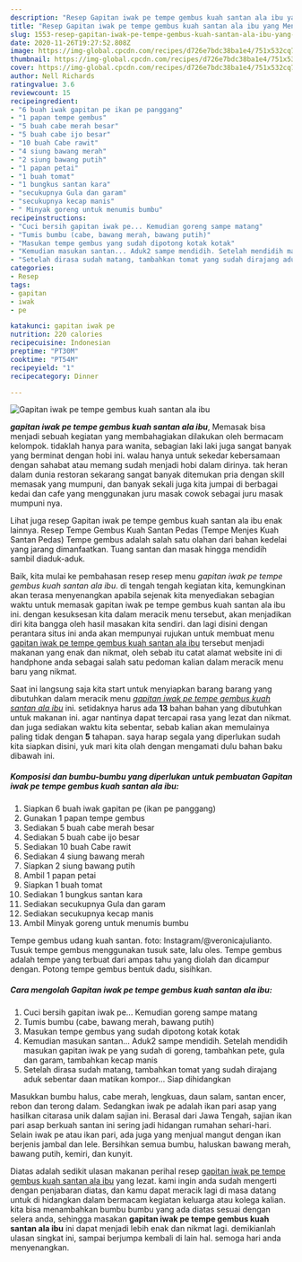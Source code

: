 ```yaml
---
description: "Resep Gapitan iwak pe tempe gembus kuah santan ala ibu yang Menggugah Selera"
title: "Resep Gapitan iwak pe tempe gembus kuah santan ala ibu yang Menggugah Selera"
slug: 1553-resep-gapitan-iwak-pe-tempe-gembus-kuah-santan-ala-ibu-yang-menggugah-selera
date: 2020-11-26T19:27:52.808Z
image: https://img-global.cpcdn.com/recipes/d726e7bdc38ba1e4/751x532cq70/gapitan-iwak-pe-tempe-gembus-kuah-santan-ala-ibu-foto-resep-utama.jpg
thumbnail: https://img-global.cpcdn.com/recipes/d726e7bdc38ba1e4/751x532cq70/gapitan-iwak-pe-tempe-gembus-kuah-santan-ala-ibu-foto-resep-utama.jpg
cover: https://img-global.cpcdn.com/recipes/d726e7bdc38ba1e4/751x532cq70/gapitan-iwak-pe-tempe-gembus-kuah-santan-ala-ibu-foto-resep-utama.jpg
author: Nell Richards
ratingvalue: 3.6
reviewcount: 15
recipeingredient:
- "6 buah iwak gapitan pe ikan pe panggang"
- "1 papan tempe gembus"
- "5 buah cabe merah besar"
- "5 buah cabe ijo besar"
- "10 buah Cabe rawit"
- "4 siung bawang merah"
- "2 siung bawang putih"
- "1 papan petai"
- "1 buah tomat"
- "1 bungkus santan kara"
- "secukupnya Gula dan garam"
- "secukupnya kecap manis"
- " Minyak goreng untuk menumis bumbu"
recipeinstructions:
- "Cuci bersih gapitan iwak pe... Kemudian goreng sampe matang"
- "Tumis bumbu (cabe, bawang merah, bawang putih)"
- "Masukan tempe gembus yang sudah dipotong kotak kotak"
- "Kemudian masukan santan... Aduk2 sampe mendidih. Setelah mendidih masukan gapitan iwak pe yang sudah di goreng, tambahkan pete, gula dan garam, tambahkan kecap manis"
- "Setelah dirasa sudah matang, tambahkan tomat yang sudah dirajang aduk sebentar daan matikan kompor... Siap dihidangkan"
categories:
- Resep
tags:
- gapitan
- iwak
- pe

katakunci: gapitan iwak pe 
nutrition: 220 calories
recipecuisine: Indonesian
preptime: "PT30M"
cooktime: "PT54M"
recipeyield: "1"
recipecategory: Dinner

---
```



![Gapitan iwak pe tempe gembus kuah santan ala ibu](https://img-global.cpcdn.com/recipes/d726e7bdc38ba1e4/751x532cq70/gapitan-iwak-pe-tempe-gembus-kuah-santan-ala-ibu-foto-resep-utama.jpg)

<b><i>gapitan iwak pe tempe gembus kuah santan ala ibu</i></b>, Memasak bisa menjadi sebuah kegiatan yang membahagiakan dilakukan oleh bermacam kelompok. tidaklah hanya para wanita, sebagian laki laki juga sangat banyak yang berminat dengan hobi ini. walau hanya untuk sekedar kebersamaan dengan sahabat atau memang sudah menjadi hobi dalam dirinya. tak heran dalam dunia restoran sekarang sangat banyak ditemukan pria dengan skill memasak yang mumpuni, dan banyak sekali juga kita jumpai di berbagai kedai dan cafe yang menggunakan juru masak cowok sebagai juru masak mumpuni nya.

Lihat juga resep Gapitan iwak pe tempe gembus kuah santan ala ibu enak lainnya. Resep Tempe Gembus Kuah Santan Pedas (Tempe Menjes Kuah Santan Pedas) Tempe gembus adalah salah satu olahan dari bahan kedelai yang jarang dimanfaatkan. Tuang santan dan masak hingga mendidih sambil diaduk-aduk.

Baik, kita mulai ke pembahasan resep resep menu <i>gapitan iwak pe tempe gembus kuah santan ala ibu</i>. di tengah tengah kegiatan kita, kemungkinan akan terasa menyenangkan apabila sejenak kita menyediakan sebagian waktu untuk memasak gapitan iwak pe tempe gembus kuah santan ala ibu ini. dengan kesuksesan kita dalam meracik menu tersebut, akan menjadikan diri kita bangga oleh hasil masakan kita sendiri. dan lagi disini dengan perantara situs ini anda akan mempunyai rujukan untuk membuat menu <u>gapitan iwak pe tempe gembus kuah santan ala ibu</u> tersebut menjadi makanan yang enak dan nikmat, oleh sebab itu catat alamat website ini di handphone anda sebagai salah satu pedoman kalian dalam meracik menu baru yang nikmat.


Saat ini langsung saja kita start untuk menyiapkan barang barang yang dibutuhkan dalam meracik menu <u><i>gapitan iwak pe tempe gembus kuah santan ala ibu</i></u> ini. setidaknya harus ada <b>13</b> bahan bahan yang dibutuhkan untuk makanan ini. agar nantinya dapat tercapai rasa yang lezat dan nikmat. dan juga sediakan waktu kita sebentar, sebab kalian akan memulainya paling tidak dengan <b>5</b> tahapan. saya harap segala yang diperlukan sudah kita siapkan disini, yuk mari kita olah dengan mengamati dulu bahan baku dibawah ini.

<!--inarticleads1-->

##### Komposisi dan bumbu-bumbu yang diperlukan untuk pembuatan Gapitan iwak pe tempe gembus kuah santan ala ibu:

1. Siapkan 6 buah iwak gapitan pe (ikan pe panggang)
1. Gunakan 1 papan tempe gembus
1. Sediakan 5 buah cabe merah besar
1. Sediakan 5 buah cabe ijo besar
1. Sediakan 10 buah Cabe rawit
1. Sediakan 4 siung bawang merah
1. Siapkan 2 siung bawang putih
1. Ambil 1 papan petai
1. Siapkan 1 buah tomat
1. Sediakan 1 bungkus santan kara
1. Sediakan secukupnya Gula dan garam
1. Sediakan secukupnya kecap manis
1. Ambil  Minyak goreng untuk menumis bumbu


Tempe gembus udang kuah santan. foto: Instagram/@veronicajulianto. Tusuk tempe gembus menggunakan tusuk sate, lalu oles. Tempe gembus adalah tempe yang terbuat dari ampas tahu yang diolah dan dicampur dengan. Potong tempe gembus bentuk dadu, sisihkan. 

<!--inarticleads2-->

##### Cara mengolah Gapitan iwak pe tempe gembus kuah santan ala ibu:

1. Cuci bersih gapitan iwak pe... Kemudian goreng sampe matang
1. Tumis bumbu (cabe, bawang merah, bawang putih)
1. Masukan tempe gembus yang sudah dipotong kotak kotak
1. Kemudian masukan santan... Aduk2 sampe mendidih. Setelah mendidih masukan gapitan iwak pe yang sudah di goreng, tambahkan pete, gula dan garam, tambahkan kecap manis
1. Setelah dirasa sudah matang, tambahkan tomat yang sudah dirajang aduk sebentar daan matikan kompor... Siap dihidangkan


Masukkan bumbu halus, cabe merah, lengkuas, daun salam, santan encer, rebon dan terong dalam. Sedangkan iwak pe adalah ikan pari asap yang hasilkan citarasa unik dalam sajian ini. Berasal dari Jawa Tengah, sajian ikan pari asap berkuah santan ini sering jadi hidangan rumahan sehari-hari. Selain iwak pe atau ikan pari, ada juga yang menjual mangut dengan ikan berjenis jambal dan lele. Bersihkan semua bumbu, haluskan bawang merah, bawang putih, kemiri, dan kunyit. 

Diatas adalah sedikit ulasan makanan perihal resep <u>gapitan iwak pe tempe gembus kuah santan ala ibu</u> yang lezat. kami ingin anda sudah mengerti dengan penjabaran diatas, dan kamu dapat meracik lagi di masa datang untuk di hidangkan dalam bermacam kegiatan keluarga atau kolega kalian. kita bisa menambahkan bumbu bumbu yang ada diatas sesuai dengan selera anda, sehingga masakan <b>gapitan iwak pe tempe gembus kuah santan ala ibu</b> ini dapat menjadi lebih enak dan nikmat lagi. demikianlah ulasan singkat ini, sampai berjumpa kembali di lain hal. semoga hari anda menyenangkan.
